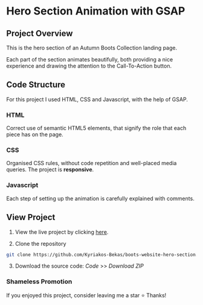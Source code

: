 # Hero Section Animation with GSAP

## Project Overview

This is the hero section of an Autumn Boots Collection landing page.

Each part of the section animates beautifully, both providing a nice experience and drawing the attention to the Call-To-Action button.

## Code Structure

For this project I used HTML, CSS and Javascript, with the help of GSAP.

### HTML

Correct use of semantic HTML5 elements, that signify the role that each piece has on the page.

### CSS

Organised CSS rules, without code repetition and well-placed media queries. The project is **responsive**.

### Javascript

Each step of setting up the animation is carefully explained with comments.

## View Project

1. View the live project by clicking [here](https://boots-website-hero-section.netlify.app/).

2. Clone the repository

```bash
git clone https://github.com/Kyriakos-Bekas/boots-website-hero-section.git
```

3. Download the source code: _Code_ >> _Download ZIP_

### Shameless Promotion

If you enjoyed this project, consider leaving me a star :star:
Thanks!
